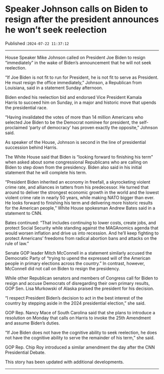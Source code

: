 # Speaker Johnson calls on Biden to resign after the president announces he won’t seek reelection

Published :`2024-07-22 11:37:12`

---

House Speaker Mike Johnson called on President Joe Biden to resign “immediately” in the wake of Biden’s announcement that he will not seek reelection.

“If Joe Biden is not fit to run for President, he is not fit to serve as President. He must resign the office immediately,” Johnson, a Republican from Louisiana, said in a statement Sunday afternoon.

Biden ended his reelection bid and endorsed Vice President Kamala Harris to succeed him on Sunday, in a major and historic move that upends the presidential race.

“Having invalidated the votes of more than 14 million Americans who selected Joe Biden to be the Democrat nominee for president, the self-proclaimed ‘party of democracy’ has proven exactly the opposite,” Johnson said.

As speaker of the House, Johnson is second in the line of presidential succession behind Harris.

The White House said that Biden is “looking forward to finishing his term” when asked about some congressional Republicans who are calling on Biden to step down from the presidency. Biden also said in his initial statement that he will complete his term.

“President Biden inherited an economy in freefall, a skyrocketing violent crime rate, and alliances in tatters from his predecessor. He turned that around to deliver the strongest economic growth in the world and the lowest violent crime rate in nearly 50 years, while making NATO bigger than ever. He looks forward to finishing his term and delivering more historic results for the American people,” White House spokesman Andrew Bates said in a statement to CNN.

Bates continued: “That includes continuing to lower costs, create jobs, and protect Social Security while standing against the MAGAnomics agenda that would worsen inflation and drive us into recession. And he’ll keep fighting to protect Americans’ freedoms from radical abortion bans and attacks on the rule of law.”

Senate GOP leader Mitch McConnell in a statement similarly accused the Democratic Party of “trying to upend the expressed will of the American people in primary elections across the country.” In contrast, however, McConnell did not call on Biden to resign the presidency.

While other Republican senators and members of Congress call for Biden to resign and accuse Democrats of disregarding their own primary results, GOP Sen. Lisa Murkowski of Alaska praised the president for his decision.

“I respect President Biden’s decision to act in the best interest of the country by stepping aside in the 2024 presidential election,” she said.

GOP Rep. Nancy Mace of South Carolina said that she plans to introduce a resolution on Monday that calls on Harris to invoke the 25th Amendment and assume Biden’s duties.

“If Joe Biden does not have the cognitive ability to seek reelection, he does not have the cognitive ability to serve the remainder of his term,” she said.

GOP Rep. Chip Roy introduced a similar amendment the day after the CNN Presidential Debate.

This story has been updated with additional developments.

---

